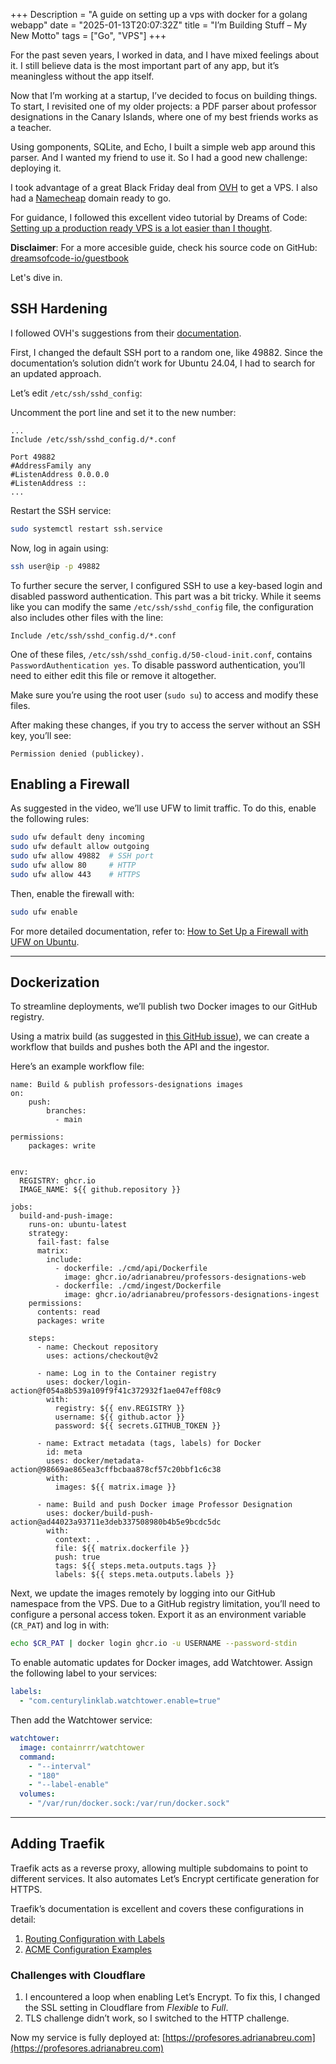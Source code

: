 +++
Description = "A guide on setting up a vps with docker for a golang webapp"
date = "2025-01-13T20:07:32Z"
title = "I’m Building Stuff – My New Motto"
tags = ["Go", "VPS"]
+++

For the past seven years, I worked in data, and I have mixed feelings about it. I still believe data is the most important part of any app, but it’s meaningless without the app itself.

Now that I’m working at a startup, I’ve decided to focus on building things. To start, I revisited one of my older projects: a PDF parser about professor designations in the Canary Islands, where one of my best friends works as a teacher.

Using gomponents, SQLite, and Echo, I built a simple web app around this parser. And I wanted my friend to use it. So I had a good new challenge: deploying it.

I took advantage of a great Black Friday deal from [OVH](https://www.ovh.com/) to get a VPS. I also had a [Namecheap](https://www.namecheap.com/) domain ready to go.

For guidance, I followed this excellent video tutorial by Dreams of Code: [Setting up a production ready VPS is a lot easier than I thought](https://www.youtube.com/watch?v=F-9KWQByeU0).

**Disclaimer**: For a more accesible guide, check his source code on GitHub: [dreamsofcode-io/guestbook](https://github.com/dreamsofcode-io/guestbook)

Let's dive in.


## SSH Hardening  

I followed OVH's suggestions from their [documentation](https://help.ovhcloud.com/csm/en-gb-dedicated-servers-securing-server?id=kb_article_view&sysparm_article=KB0043969).  

First, I changed the default SSH port to a random one, like 49882. Since the documentation’s solution didn’t work for Ubuntu 24.04, I had to search for an updated approach.  

Let’s edit `/etc/ssh/sshd_config`:  

Uncomment the port line and set it to the new number:  

```
...
Include /etc/ssh/sshd_config.d/*.conf

Port 49882
#AddressFamily any
#ListenAddress 0.0.0.0
#ListenAddress ::
...
```  

Restart the SSH service:  

```bash
sudo systemctl restart ssh.service
```  

Now, log in again using:  

```bash
ssh user@ip -p 49882
```  

To further secure the server, I configured SSH to use a key-based login and disabled password authentication. This part was a bit tricky. While it seems like you can modify the same `/etc/ssh/sshd_config` file, the configuration also includes other files with the line:  

```
Include /etc/ssh/sshd_config.d/*.conf
```  

One of these files, `/etc/ssh/sshd_config.d/50-cloud-init.conf`, contains `PasswordAuthentication yes`. To disable password authentication, you’ll need to either edit this file or remove it altogether.  

Make sure you’re using the root user (`sudo su`) to access and modify these files.  

After making these changes, if you try to access the server without an SSH key, you’ll see:  

```  
Permission denied (publickey).  
```  


## Enabling a Firewall  

As suggested in the video, we’ll use UFW to limit traffic. To do this, enable the following rules:  

```bash
sudo ufw default deny incoming
sudo ufw default allow outgoing
sudo ufw allow 49882  # SSH port
sudo ufw allow 80     # HTTP
sudo ufw allow 443    # HTTPS
```  

Then, enable the firewall with:  

```bash
sudo ufw enable
```  

For more detailed documentation, refer to: [How to Set Up a Firewall with UFW on Ubuntu](https://www.digitalocean.com/community/tutorials/how-to-set-up-a-firewall-with-ufw-on-ubuntu).  

---

## Dockerization  

To streamline deployments, we’ll publish two Docker images to our GitHub registry.  

Using a matrix build (as suggested in [this GitHub issue](https://github.com/docker/build-push-action/issues/561)), we can create a workflow that builds and pushes both the API and the ingestor.  

Here’s an example workflow file:  

```
name: Build & publish professors-designations images
on:
    push:
        branches:
          - main
    
permissions:
    packages: write
    

env:
  REGISTRY: ghcr.io
  IMAGE_NAME: ${{ github.repository }}

jobs:
  build-and-push-image:
    runs-on: ubuntu-latest
    strategy:
      fail-fast: false
      matrix:
        include:
          - dockerfile: ./cmd/api/Dockerfile
            image: ghcr.io/adrianabreu/professors-designations-web
          - dockerfile: ./cmd/ingest/Dockerfile
            image: ghcr.io/adrianabreu/professors-designations-ingest
    permissions:
      contents: read
      packages: write

    steps:
      - name: Checkout repository
        uses: actions/checkout@v2

      - name: Log in to the Container registry
        uses: docker/login-action@f054a8b539a109f9f41c372932f1ae047eff08c9
        with:
          registry: ${{ env.REGISTRY }}
          username: ${{ github.actor }}
          password: ${{ secrets.GITHUB_TOKEN }}

      - name: Extract metadata (tags, labels) for Docker
        id: meta
        uses: docker/metadata-action@98669ae865ea3cffbcbaa878cf57c20bbf1c6c38
        with:
          images: ${{ matrix.image }}

      - name: Build and push Docker image Professor Designation
        uses: docker/build-push-action@ad44023a93711e3deb337508980b4b5e9bcdc5dc
        with:
          context: .
          file: ${{ matrix.dockerfile }}
          push: true
          tags: ${{ steps.meta.outputs.tags }}
          labels: ${{ steps.meta.outputs.labels }}
```  

Next, we update the images remotely by logging into our GitHub namespace from the VPS. Due to a GitHub registry limitation, you’ll need to configure a personal access token. Export it as an environment variable (`CR_PAT`) and log in with:  

```bash
echo $CR_PAT | docker login ghcr.io -u USERNAME --password-stdin
```  

To enable automatic updates for Docker images, add Watchtower. Assign the following label to your services:  

```yaml
labels:
  - "com.centurylinklab.watchtower.enable=true"
```  

Then add the Watchtower service:  

```yaml
watchtower:
  image: containrrr/watchtower
  command:
    - "--interval"
    - "180"
    - "--label-enable"
  volumes:
    - "/var/run/docker.sock:/var/run/docker.sock"
```  

---

## Adding Traefik  

Traefik acts as a reverse proxy, allowing multiple subdomains to point to different services. It also automates Let’s Encrypt certificate generation for HTTPS.  

Traefik’s documentation is excellent and covers these configurations in detail:  
1. [Routing Configuration with Labels](https://doc.traefik.io/traefik/providers/docker/#routing-configuration-with-labels)  
2. [ACME Configuration Examples](https://doc.traefik.io/traefik/https/acme/#configuration-examples)  

### Challenges with Cloudflare  
1. I encountered a loop when enabling Let’s Encrypt. To fix this, I changed the SSL setting in Cloudflare from *Flexible* to *Full*.  
2. TLS challenge didn’t work, so I switched to the HTTP challenge.  



Now my service is fully deployed at: [https://profesores.adrianabreu.com](https://profesores.adrianabreu.com)  
